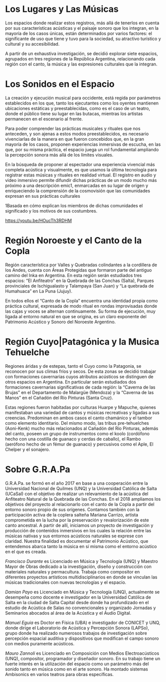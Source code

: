# Los Lugares y Las Músicas

Los espacios donde realizar estos registros, más allá de tenerlos en cuenta por
sus características acústicas y el paisaje sonoro que los integran, en la
mayoría de los casos únicas, están determinados por varios factores: el
significante de uso que tiene y tuvo para la sociedad, su atractivo turístico y
cultural y su accesibilidad.

A partir de un exhaustiva investigación, se decidió explorar siete espacios,
agrupados en tres regiones de la República Argentina, relacionando cada región
con el canto, la música y las expresiones culturales que la integran.

# Los Sonidos en el Espacio

La creación y ejecución musical para occidente, está regida por parámetros
establecidos en los que, tanto los ejecutantes como los oyentes mantienen
ubicaciones estáticas y preestablecidas, como es el caso de un teatro, donde el
público tiene su lugar en las butacas, mientras los artistas permanecen en el
escenario al frente.

Para poder comprender las prácticas musicales y rituales que nos anteceden, y
son ajenas a estos modos preestablecidos, es necesario vivenciarlas de la
manera en que fueron concebidos que, en la gran mayoría de los casos, proponen
experiencias inmersivas de escucha, en las que, por su misma práctica, el
espacio juega un rol fundamental ampliando la percepción sonora más allá de los
límites visuales.

En la búsqueda de proponer al espectador una experiencia vivencial más completa
acústica y visualmente, es que usamos la última tecnología para registrar estas
músicas y rituales en realidad virtual. El registro en audio y video inmersivo
permite difundir dichas prácticas de un modo mucho más próximo a una
descripción emic1, enmarcadas en su lugar de origen y enriqueciendo la
comprensión de la cosmovisión que las comunidades expresan en sus prácticas
culturales

1Basada en cómo explican los miembros de dichas comunidades el significado y los motivos de sus costumbres.

https://youtu.be/HOucTh3RDHM

# Región Noroeste y el Canto de la Copla

Región característica por Valles y Quebradas colindantes a la cordillera de los
Andes, cuenta con Áreas Protegidas que formaron parte del antiguo camino del
Inka en Argentina. En esta región  serán estudiados tres espacios: “El
Anfiteatro” en la Quebrada de las Conchas (Salta), Parques provinciales de
Ischigualasto y Talampaya (San Juan) y “La quebrada de Humahuaca” en La Puna
(Jujuy). 

En todos ellos el “Canto de la Copla” encuentra una identidad propia como
práctica cultural, expresada de modo ritual en rondas improvisadas donde las
cajas y voces se alternan continuamente. Su forma de ejecución, muy ligada al
entorno natural en que se origina, es un claro exponente del Patrimonio
Acústico y Sonoro del Noroeste Argentino.

# Región Cuyo|Patagónica y la Musica Tehuelche

Regiones áridas y de estepas, tanto el Cuyo como la Patagonia, se reconocen por
sus climas fríos y secos. De esta zonas se decidió trabajar con formaciones
cavernarias cuyos atributos acústicos se distinguen de otros espacios en
Argentina. En particular serán estudiados dos formaciones cavernarias
significativas de cada región: la “Caverna de las Brujas” en el Departamento de
Malargüe (Mendoza) y la “Caverna de las Manos” en el Cañadón del Río Pinturas
(Santa Cruz). 


Estas regiones fueron habitadas por culturas Huarpe y Mapuche, quienes
manifestaban una variedad de cantos y músicas recreativas y ligadas a sus
creencias. Predominan en ambos casos el canto chamánico y el tambor como
elemento identitario. Del mismo modo, las tribus pre-tehuelches (Aoni-Kenk)
mucho más relacionados al Cañadón del Río Pinturas, además del canto, poseen un
grupo de instrumentos como el koolo (cordófono hecho con una costilla de
guanaco y cerdas de caballo), el Rambo (aerófono hecho de un fémur de guanaco)
y percusivos como el Aple, El Chelper y el sonajero.

# Sobre G.R.A.Pa

G.R.A.Pa. se formó en el año 2017 en base a una cooperación entre la
Universidad Nacional de Quilmes (UNQ) y la Universidad Católica de Salta
(UCaSal) con el objetivo de realizar un relevamiento de la acústica del
Anfiteatro Natural de la Quebrada de las Conchas. En el 2018 ampliamos los
objetivos del proyecto al relacionarlo con el canto de la Copla a partir del
entorno sonoro propio de sus orígenes. Contamos también con la participación
activa de la coplera salteña Mariana Carrizo, artista comprometida en la lucha
por la preservación y revalorización de este canto ancestral. A partir de allí,
iniciamos un proyecto de investigación y producción de contenidos inmersivos en
los cuales la relación entre las músicas nativas y sus entornos acústicos
naturales se exprese con claridad. Nuestra finalidad es documentar el
Patrimonio Acústico, que entendemos abarca tanto la música en sí misma como el
entorno acústico en el que es creada.

*Francisco Durante* es Licenciado en Música y Tecnología (UNQ) y Maestro Mayor
de Obras dedicado a la investigación, diseño y construcción con materiales
naturales y permacultura. Trabaja como compositor en diferentes proyectos
artísticos multidisciplinarios en donde se vinculan las músicas tradicionales
con nuevas tecnologías y el espacio. 

*Damian Payo* es Licenciado en Música y Tecnología (UNQ), actualmente se
desempeña como docente e investigador en la Universidad Católica de Salta en la
ciudad de Salta Capital desde donde ha profundizado en el estudio de Acústica
de Salas no convencionales y organizado Jornadas y Seminarios abocados al área
de la Acústica y el Audio Digital. 

*Manuel Eguia* es Doctor en Física (UBA) e investigador de CONICET y UNQ, donde
dirige el Laboratorio de Acústica y Percepción Sonora (LAPSo), grupo donde ha
realizado numerosos trabajos de investigación sobre percepción espacial
auditiva y dispositivos que modifican el campo sonoro con medios puramente
acústicos.

*Mauro Zannoli* es Licenciado en Composición con Medios Electroacústicos (UNQ),
compositor, programador y diseñador sonoro. En su trabajo tiene un fuerte
interés en la utilización del espacio como un parámetro más del sonido tanto en
música como en el arte sonoro. Ha montado sistemas Ambisonics en varios teatros
para obras específicas.
